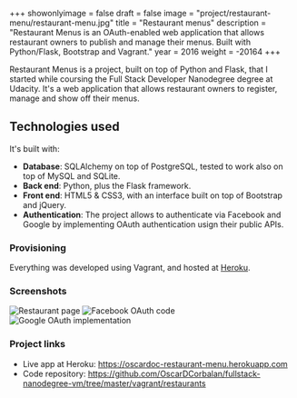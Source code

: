 +++
showonlyimage = false
draft = false
image = "project/restaurant-menu/restaurant-menu.jpg"
title = "Restaurant menus"
description = "Restaurant Menus is an OAuth-enabled web application that allows restaurant owners to publish and manage their menus. Built with Python/Flask, Bootstrap and Vagrant."
year = 2016
weight = -20164
+++

Restaurant Menus is a project, built on top of Python and Flask, that I started while coursing the Full Stack Developer Nanodegree degree at Udacity. It's a web application that allows restaurant owners to register, manage and show off their menus.

## Technologies used

It's built with:

* **Database**: SQLAlchemy on top of PostgreSQL, tested to work also on top of MySQL and SQLite.
* **Back end**: Python, plus the Flask framework.
* **Front end**:  HTML5 & CSS3, with an interface built on top of Bootstrap and jQuery.
* **Authentication**: The project allows to authenticate via Facebook and Google by implementing OAuth authentication usign their public APIs.

### Provisioning

Everything was developed using Vagrant, and hosted at [Heroku](https://www.heroku.com).

### Screenshots

![Restaurant page](/project/restaurant-menu/menu-of-restaurant.jpg)
![Facebook OAuth code](/project/restaurant-menu/oauth-facebook.png)
![Google OAuth implementation](/project/restaurant-menu/oauth-google.png)

### Project links

 * Live app at Heroku: https://oscardoc-restaurant-menu.herokuapp.com
 * Code repository: https://github.com/OscarDCorbalan/fullstack-nanodegree-vm/tree/master/vagrant/restaurants
